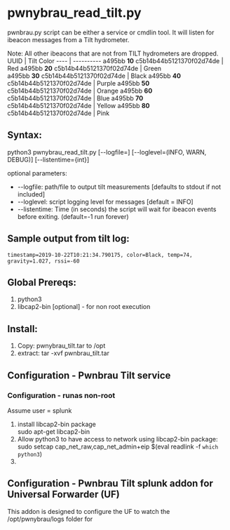 # pwnybrau_read_tilt.py
pwnbrau.py script can be either a service or cmdlin tool.  It will listen for ibeacon messages from a Tilt hydrometer. 

Note:  All other ibeacons that are not from TILT hydrometers are dropped.
    UUID | Tilt Color 
    ---- | ---------- 
   a495bb **10** c5b14b44b5121370f02d74de | Red
   a495bb **20** c5b14b44b5121370f02d74de | Green    
   a495bb **30** c5b14b44b5121370f02d74de | Black
   a495bb **40** c5b14b44b5121370f02d74de | Purple
   a495bb **50** c5b14b44b5121370f02d74de | Orange
   a495bb **60** c5b14b44b5121370f02d74de | Blue
   a495bb **70** c5b14b44b5121370f02d74de | Yellow
   a495bb **80** c5b14b44b5121370f02d74de | Pink


## Syntax:
python3 pwnybrau_read_tilt.py [--logfile=<filename>] [--loglevel=(INFO, WARN, DEBUG)] [--listentime={int}]

optional parameters:
  * --logfile: path/file to output tilt measurements  [defaults to stdout if not included]
  * --loglevel: script logging level for messages [default = INFO]
  * --listentime: Time (in seconds) the script will wait for ibeacon events before exiting.  (default=-1 run forever)


## Sample output from tilt log:
    timestamp=2019-10-22T10:21:34.790175, color=Black, temp=74, gravity=1.027, rssi=-60

## Global Prereqs:
1. python3 
2. libcap2-bin [optional] - for non root execution    


## Install:
1. Copy: pwnybrau_tilt.tar to /opt
2. extract: tar -xvf pwnbrau_tilt.tar

## Configuration - Pwnbrau Tilt service



### Configuration - runas non-root
Assume user = splunk

1. install libcap2-bin package\
    sudo apt-get libcap2-bin
2. Allow python3 to have access to network using libcap2-bin package:\
    sudo setcap cap_net_raw,cap_net_admin+eip $(eval readlink -f `which python3`)
4.

## Configuration - Pwnbrau Tilt splunk addon for Universal Forwarder (UF)
This addon is designed to configure the UF to watch the /opt/pwnybrau/logs folder for 
